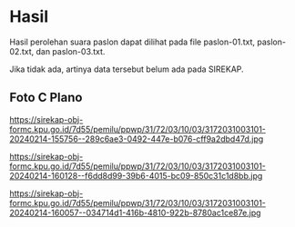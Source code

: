 # Hasil

Hasil perolehan suara paslon dapat dilihat pada file paslon-01.txt, paslon-02.txt, dan paslon-03.txt.

Jika tidak ada, artinya data tersebut belum ada pada SIREKAP.

## Foto C Plano

https://sirekap-obj-formc.kpu.go.id/7d55/pemilu/ppwp/31/72/03/10/03/3172031003101-20240214-155756--289c6ae3-0492-447e-b076-cff9a2dbd47d.jpg

https://sirekap-obj-formc.kpu.go.id/7d55/pemilu/ppwp/31/72/03/10/03/3172031003101-20240214-160128--f6dd8d99-39b6-4015-bc09-850c31c1d8bb.jpg

https://sirekap-obj-formc.kpu.go.id/7d55/pemilu/ppwp/31/72/03/10/03/3172031003101-20240214-160057--034714d1-416b-4810-922b-8780ac1ce87e.jpg
